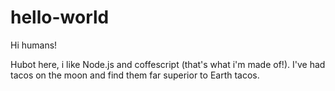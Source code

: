 # hello-world

Hi humans!

Hubot here, i like Node.js and coffescript (that's what i'm made of!).
I've had tacos on the moon and find them far superior to Earth tacos.
